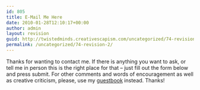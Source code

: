 ```yaml
---
id: 805
title: E-Mail Me Here
date: 2010-01-28T12:10:17+00:00
author: admin
layout: revision
guid: http://twistedminds.creativescapism.com/uncategorized/74-revision-2/
permalink: /uncategorized/74-revision-2/
---
```

<p class="dropcap-first">
  Thanks for wanting to contact me. If there is anything you want to ask, or tell me in person this is the right place for that &#8211; just fill out the form below and press submit. For other comments and words of encouragement as well as creative criticism, please, use my <a href="/about/guestbook/" title="guestbook">guestbook</a> instead. Thanks!
</p>

<!--cforms name="Contact me"-->